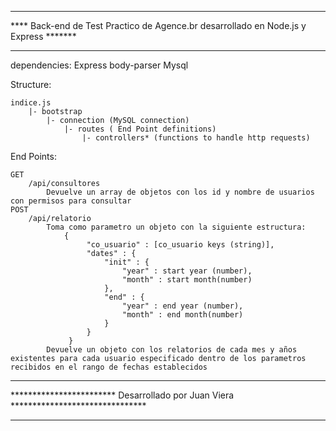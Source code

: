 *************************************************************************************
**** Back-end de Test Practico de Agence.br desarrollado en Node.js y Express *******
*************************************************************************************

dependencies:
    Express
    body-parser
    Mysql

Structure:

    indice.js
        |- bootstrap
            |- connection (MySQL connection)
                |- routes ( End Point definitions)
                    |- controllers* (functions to handle http requests)

End Points:

    GET 
        /api/consultores
            Devuelve un array de objetos con los id y nombre de usuarios con permisos para consultar
    POST
        /api/relatorio
            Toma como parametro un objeto con la siguiente estructura:
                {
                     "co_usuario" : [co_usuario keys (string)],
                     "dates" : {
                         "init" : {
                             "year" : start year (number),
                             "month" : start month(number)
                         },
                         "end" : {
                             "year" : end year (number),
                             "month" : end month(number)
                         }
                     }
                 }
            Devuelve un objeto con los relatorios de cada mes y años existentes para cada usuario especificado dentro de los parametros recibidos en el rango de fechas establecidos

*************************************************************************************
************************ Desarrollado por Juan Viera  *******************************
*************************************************************************************